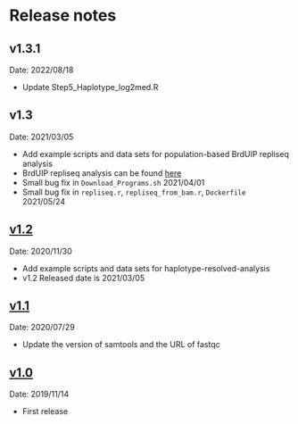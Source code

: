 # Release notes

## v1.3.1

Date: 2022/08/18

* Update Step5_Haplotype_log2med.R

## v1.3

Date: 2021/03/05

* Add example scripts and data sets for population-based BrdUIP repliseq analysis
* BrdUIP repliseq analysis can be found [here](https://github.com/kuzobuta/scRepliseq-Pipeline/tree/master/scripts/BrdUIP-analysis) 
* Small bug fix in `Download_Programs.sh` 2021/04/01
* Small bug fix in `repliseq.r`, `repliseq_from_bam.r`, `Dockerfile`  2021/05/24


## [v1.2](https://github.com/kuzobuta/scRepliseq-Pipeline/compare/v1.1...v1.2)

Date: 2020/11/30

* Add example scripts and data sets for haplotype-resolved-analysis
* v1.2 Released date is 2021/03/05

## [v1.1](https://github.com/kuzobuta/scRepliseq-Pipeline/compare/v1.0...v1.1)

Date: 2020/07/29

* Update the version of samtools and the URL of fastqc

## [v1.0](https://github.com/kuzobuta/scRepliseq-Pipeline/tags/v1.0)

Date: 2019/11/14

* First release
